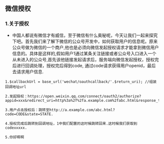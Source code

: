 ## 微信授权
### 1.关于授权
- 中国人都说有微信才有威信，至于微信有什么奥秘呢，今天让我们一起来探究下吧。首先我们来了解下微信的公众号开发中，如何获取用户的信息呢。原来公众号做为微信的一个商户,他也是必须向微信发起授权请求才能拿到微信用户信息的。具体是这样的,假如用户1通过某条关注链接或者公众号入口进入一个从未进入的公众号,首先该他链接发起请求后，服务端向微信发起授权，授权完后进行回调处理，授权完后得到code, 通过code请求获得用户openid，最后去请求用户信息.

```过程
1.$callbackUrl = base_url('wechat/oauthcallback/'.$return_uri); //组装回调地址url

2.发起授权：https://open.weixin.qq.com/connect/oauth2/authorize?appid=xxx&redirect_uri=http%3a%2f%2fa.example.com%2fabc.html&response_type=code&scope=snsapi_userinfo&state=STATE#wechat_redirect

3.用户点击授权后：跳转至http://a.example.com/abc.html?code=CODE&state=STATE.

4.授权完成后跳转到回调地址，1中我们配置的这时候跳转回来.这时候我们获取到codexxxxx.

5.你好啊啊
